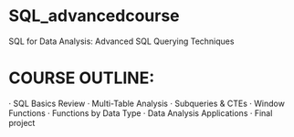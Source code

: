 # SQL_advancedcourse
SQL for Data Analysis: Advanced SQL Querying Techniques

# COURSE OUTLINE:
· SQL Basics Review
· Multi-Table Analysis
· Subqueries & CTEs
· Window Functions
· Functions by Data Type
· Data Analysis Applications
· Final project
